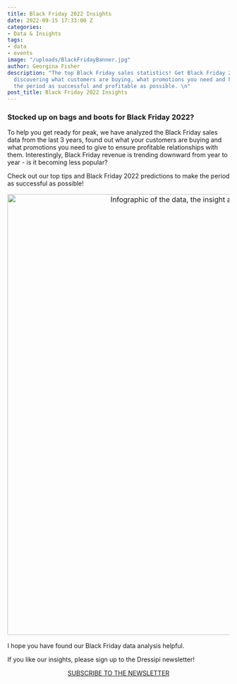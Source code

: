 ```yaml
---
title: Black Friday 2022 Insights
date: 2022-09-15 17:33:00 Z
categories:
- Data & Insights
tags:
- data
- events
image: "/uploads/BlackFridayBanner.jpg"
author: Georgina Fisher
description: "The top Black Friday sales statistics! Get Black Friday 2022 ready by
  discovering what customers are buying, what promotions you need and how to make
  the period as successful and profitable as possible. \n"
post_title: Black Friday 2022 Insights
---
```


### Stocked up on bags and boots for Black Friday 2022? 

To help you get ready for peak, we have analyzed the Black Friday sales data from the last 3 years, found out what your customers are buying and what promotions you need to give to ensure profitable relationships with them. Interestingly, Black Friday revenue is trending downward from year to year - is it becoming less popular? 

Check out our top tips and Black Friday 2022 predictions to make the period as successful as possible!

<p style="text-align: center; font-size:12pt;"><img style="margin-left: 0px; width: 1000px;" alt="Infographic of the data, the insight and the top tips for Black Friday 2022
" src="/uploads/Black_Friday_2022_Infographic.png"/></p>

I hope you have found our Black Friday data analysis helpful. 

If you like our insights, please sign up to the Dressipi newsletter!

<p style="text-align:center"><a href="/subscribe/" class="button button-primary">SUBSCRIBE TO THE NEWSLETTER</a></p>